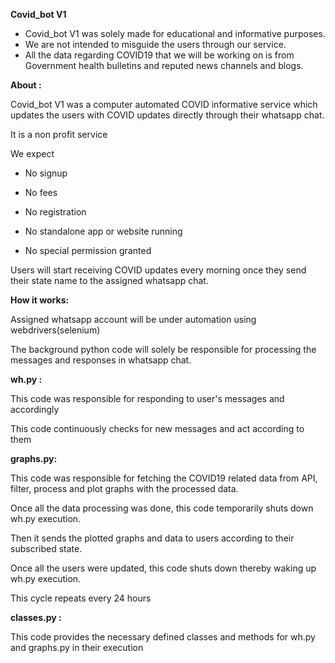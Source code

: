****Covid\_bot V1****

- Covid\_bot V1 was solely made for educational and informative purposes.
- We are not intended to misguide the users through our service.
- All the data regarding COVID19 that we will be working on is from Government health bulletins and reputed news channels and blogs.

**About :**

Covid\_bot V1 was a computer automated COVID informative service which updates the users with COVID updates directly through their whatsapp chat.

It is a non profit service

We expect

- No signup

- No fees

- No registration

- No standalone app or website running

- No special permission granted

Users will start receiving COVID updates every morning once they send their state name to the assigned whatsapp chat.

**How it works:**

Assigned whatsapp account will be under automation using webdrivers(selenium)

The background python code will solely be responsible for processing the messages and responses in whatsapp chat.

**wh.py :**

This code was responsible for responding to user&#39;s messages and accordingly

This code continuously checks for new messages and act according to them

**graphs.py:**

This code was responsible for fetching the COVID19 related data from API, filter, process and plot graphs with the processed data.

Once all the data processing was done, this code temporarily shuts down wh.py execution.

Then it sends the plotted graphs and data to users according to their subscribed state.

Once all the users were updated, this code shuts down thereby waking up wh.py execution.

This cycle repeats every 24 hours

**classes.py :**

This code provides the necessary defined classes and methods for wh.py and graphs.py in their execution
